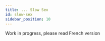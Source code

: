 ```yaml
---
title: ... Slow Sex
id: slow-sex
sidebar_position: 10
---
```


Work in progress, please read French version
